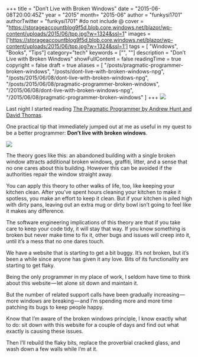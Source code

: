 +++
title = "Don’t Live with Broken Windows"
date = "2015-06-08T20:00:45Z"
year = "2015"
month= "2015-06"
author = "funkysi1701"
authorTwitter = "funkysi1701" #do not include @
cover = "https://storageaccountblog9f5d.blob.core.windows.net/blazor/wp-content/uploads/2015/06/tpp.jpg?w=1324&ssl=1"
images = ['https://storageaccountblog9f5d.blob.core.windows.net/blazor/wp-content/uploads/2015/06/tpp.jpg?w=1324&ssl=1']
tags = [ "Windows", "Books", "Tips"]
category="tech"
keywords = ["", ""]
description =  "Don’t Live with Broken Windows"
showFullContent = false
readingTime = true
copyright = false
draft = true
aliases = [
    "/posts/pragmatic-programmer-broken-windows",
    "/posts/dont-live-with-broken-windows-npg",
    "/posts/2015/06/08/dont-live-with-broken-windows-npg",
    "/posts/2015/06/08/pragmatic-programmer-broken-windows",
    "/2015/06/08/dont-live-with-broken-windows-npg",
    "/2015/06/08/pragmatic-programmer-broken-windows"
]
+++
![](https://storageaccountblog9f5d.blob.core.windows.net/blazor/wp-content/uploads/2015/06/1-ucIHdOcnByPsF5eX0j_mhg.jpeg?resize=1024%2C696&ssl=1)

Last night I started reading [The Pragmatic Programmer by Andrew Hunt and David Thomas](https://www.amazon.com/Pragmatic-Programmer-Journeyman-Master-ebook/dp/B003GCTQAE/ref=mt_kindle?_encoding=UTF8&me=).

One practical tip that immediately jumped out at me as useful in my quest to be a better programmer: **Don’t live with broken windows**.

![](https://storageaccountblog9f5d.blob.core.windows.net/blazor/wp-content/uploads/2015/06/tpp.jpg?w=1324&ssl=1)

The theory goes like this: an abandoned building with a single broken window attracts additional broken windows, graffiti, litter, and a sense that no one cares about this building. However this can be avoided if the authorities repair the window straight away.

You can apply this theory to other walks of life, too, like keeping your kitchen clean. After you’ve spent hours cleaning your kitchen to make it spotless, you make an effort to keep it clean. But if your kitchen is piled high with dirty pans, leaving out an extra mug or dirty bowl isn’t going to feel like it makes any difference.

The software engineering implications of this theory are that if you take care to keep your code tidy, it will stay that way. If you know something is broken but never make time to fix it, other bugs and issues will creep into it, until it’s a mess that no one dares touch.

We have a website that is starting to get a bit buggy. It’s not broken, but it’s been a while since anyone has given it any love. Bits of its functionality are starting to get flaky.

Being the only programmer in my place of work, I seldom have time to think about this website — let alone sit down and maintain it.

But the number of related support calls have been gradually increasing — more windows are breaking — and I’m spending more and more time patching its bugs to keep people happy.

Know that I’m aware of the broken windows principle, I know exactly what to do: sit down with this website for a couple of days and find out what exactly is causing these issues.

Then I’ll rebuild the flaky bits, replace the proverbial cracked glass, and wash down a few walls while I’m at it.